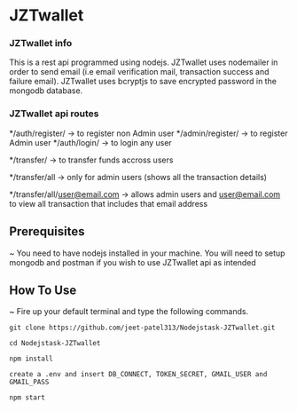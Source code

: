 # JZTwallet

### JZTwallet info
This is a rest api programmed using nodejs.
JZTwallet uses nodemailer in order to send email (i.e email verification mail, transaction success and failure email).
JZTwallet uses bcryptjs to save encrypted password in the mongodb database.

### JZTwallet api routes

*/auth/register/ -> to register non Admin user
*/admin/register/ -> to register Admin user
*/auth/login/ -> to login any user

*/transfer/ -> to transfer funds accross users

*/transfer/all -> only for admin users (shows all the transaction details)

*/transfer/all/user@email.com -> allows admin users and user@email.com to view all transaction that includes that email address

## Prerequisites
~ You need to have nodejs installed in your machine. 
You will need to setup mongodb and postman if you wish to use JZTwallet api as intended

## How To Use
~ Fire up your default terminal and type the following commands.
```
git clone https://github.com/jeet-patel313/Nodejstask-JZTwallet.git
```
```
cd Nodejstask-JZTwallet
```
```
npm install 
```
```
create a .env and insert DB_CONNECT, TOKEN_SECRET, GMAIL_USER and GMAIL_PASS
```
```
npm start
```
